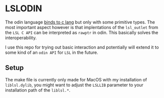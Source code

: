 # LSLODIN

The odin language [binds to c lang](https://odin-lang.org/news/binding-to-c/) but
only with some primitive types. The most important aspect however is that implentations of the
`lsl_outlet` from the `LSL C API` can be interpreted as `rawptr` in odin.
This basically solves the interoperability.

I use this repo for trying out basic interaction and potentially will extend it
to some kind of an `odin API` for `LSL` in the future.

## Setup

The make file is currently only made for MacOS with my installation of `liblsl.dylib`, you might want to adjust the `LSLLIB` parameter to your installation path of the `liblsl.*`.
